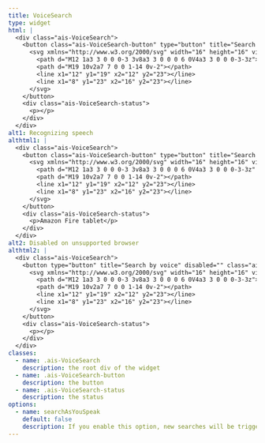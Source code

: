 ```yaml
---
title: VoiceSearch
type: widget
html: |
  <div class="ais-VoiceSearch">
    <button class="ais-VoiceSearch-button" type="button" title="Search by voice">
      <svg xmlns="http://www.w3.org/2000/svg" width="16" height="16" viewBox="0 0 24 24" fill="none" stroke="currentColor" stroke-width="2" stroke-linecap="round" stroke-linejoin="round" class="feather feather-mic">
        <path d="M12 1a3 3 0 0 0-3 3v8a3 3 0 0 0 6 0V4a3 3 0 0 0-3-3z"></path>
        <path d="M19 10v2a7 7 0 0 1-14 0v-2"></path>
        <line x1="12" y1="19" x2="12" y2="23"></line>
        <line x1="8" y1="23" x2="16" y2="23"></line>
      </svg>
    </button>
    <div class="ais-VoiceSearch-status">
      <p></p>
    </div>
  </div>
alt1: Recognizing speech
althtml1: |
  <div class="ais-VoiceSearch">
    <button class="ais-VoiceSearch-button" type="button" title="Search by voice">
      <svg xmlns="http://www.w3.org/2000/svg" width="16" height="16" viewBox="0 0 24 24" fill="none" stroke="currentColor" stroke-width="2" stroke-linecap="round" stroke-linejoin="round" class="feather feather-mic">
        <path d="M12 1a3 3 0 0 0-3 3v8a3 3 0 0 0 6 0V4a3 3 0 0 0-3-3z" fill="currentColor"></path>
        <path d="M19 10v2a7 7 0 0 1-14 0v-2"></path>
        <line x1="12" y1="19" x2="12" y2="23"></line>
        <line x1="8" y1="23" x2="16" y2="23"></line>
      </svg>
    </button>
    <div class="ais-VoiceSearch-status">
      <p>Amazon Fire tablet</p>
    </div>
  </div>
alt2: Disabled on unsupported browser
althtml2: |
  <div class="ais-VoiceSearch">
    <button type="button" title="Search by voice" disabled="" class="ais-VoiceSearch-button">
      <svg xmlns="http://www.w3.org/2000/svg" width="16" height="16" viewBox="0 0 24 24" fill="none" stroke="currentColor" stroke-width="2" stroke-linecap="round" stroke-linejoin="round" class="feather feather-mic">
        <path d="M12 1a3 3 0 0 0-3 3v8a3 3 0 0 0 6 0V4a3 3 0 0 0-3-3z"></path>
        <path d="M19 10v2a7 7 0 0 1-14 0v-2"></path>
        <line x1="12" y1="19" x2="12" y2="23"></line>
        <line x1="8" y1="23" x2="16" y2="23"></line>
      </svg>
    </button>
    <div class="ais-VoiceSearch-status">
      <p></p>
    </div>
  </div>
classes:
  - name: .ais-VoiceSearch
    description: the root div of the widget
  - name: .ais-VoiceSearch-button
    description: the button
  - name: .ais-VoiceSearch-status
    description: the status
options:
  - name: searchAsYouSpeak
    default: false
    description: If you enable this option, new searches will be triggered every time speech recognition generates interim transcript while speaking.
---
```

